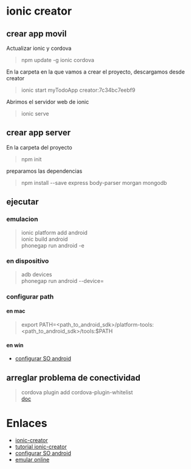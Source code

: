 # ionic creator

## crear app movil

Actualizar ionic y cordova

> npm update -g ionic cordova

En la carpeta en la que vamos a crear el proyecto, descargamos desde creator

> ionic start myTodoApp creator:7c34bc7eebf9

Abrimos el servidor web de ionic

> ionic serve

## crear app server

En la carpeta del proyecto

> npm init

preparamos las dependencias

> npm install --save express body-parser morgan mongodb

## ejecutar

### emulacion

> ionic platform add android  
> ionic build android  
> phonegap run android -e

### en dispositivo

> adb devices  
> phonegap run android --device=<device-code-here>  

### configurar path

#### en mac

> export PATH=<path_to_android_sdk>/platform-tools:<path_to_android_sdk>/tools:$PATH

#### en win

* [configurar SO android](http://revolucion.mobi/2014/02/11/guia-instalacion-android-sdk/)

## arreglar problema de conectividad
> cordova plugin add cordova-plugin-whitelist  
[doc](https://github.com/apache/cordova-plugin-whitelist)

# Enlaces

* [ionic-creator](http://creator.ionic.io)
* [tutorial ionic-creator](http://thejackalofjavascript.com/ionic-creator-beta/)
* [configurar SO android](http://revolucion.mobi/2014/02/11/guia-instalacion-android-sdk/)
* [emular online](http://emulate.phonegap.com/)
